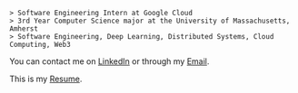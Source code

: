 ```
> Software Engineering Intern at Google Cloud
> 3rd Year Computer Science major at the University of Massachusetts, Amherst
> Software Engineering, Deep Learning, Distributed Systems, Cloud Computing, Web3
```

You can contact me on [LinkedIn](https://www.linkedin.com/in/kevinmsmith131/) or through my [Email](mailto:kevinmsmith131@gmail.com).

This is my [Resume](https://github.com/kevinmsmith131/kevinmsmith131/files/7865786/Kevin_Smith_Resume.pdf).
